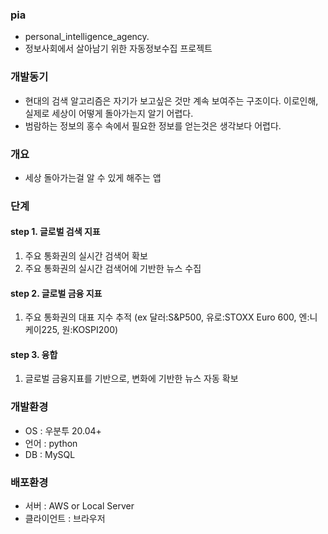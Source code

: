 ### pia
- personal_intelligence_agency.
- 정보사회에서 살아남기 위한 자동정보수집 프로젝트

### 개발동기
- 현대의 검색 알고리즘은 자기가 보고싶은 것만 계속 보여주는 구조이다. 이로인해, 실제로 세상이 어떻게 돌아가는지 알기 어렵다.
- 범람하는 정보의 홍수 속에서 필요한 정보를 얻는것은 생각보다 어렵다.

### 개요
- 세상 돌아가는걸 알 수 있게 해주는 앱

### 단계
#### step 1. 글로벌 검색 지표
1. 주요 통화권의 실시간 검색어 확보
2. 주요 통화권의 실시간 검색어에 기반한 뉴스 수집

#### step 2. 글로벌 금융 지표
1. 주요 통화권의 대표 지수 추적 (ex 달러:S&P500, 유로:STOXX Euro 600, 엔:니케이225, 원:KOSPI200)

#### step 3. 융합
1. 글로벌 금융지표를 기반으로, 변화에 기반한 뉴스 자동 확보

### 개발환경
- OS : 우분투 20.04+
- 언어 : python
- DB : MySQL

### 배포환경
- 서버 : AWS or Local Server
- 클라이언트 : 브라우저
